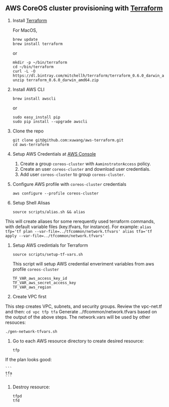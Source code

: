 ## AWS CoreOS cluster provisioning with [Terraform](http://www.terraform.io/downloads.html)

1. Install [Terraform](http://www.terraform.io/downloads.html)

    For MacOS,
    ```
    brew update
    brew install terraform
    ```
    or
    ```
    mkdir -p ~/bin/terraform
    cd ~/bin/terraform
    curl -L -O https://dl.bintray.com/mitchellh/terraform/terraform_0.6.0_darwin_amd64.zip
    unzip terraform_0.6.0_darwin_amd64.zip
    ```

1. Install AWS CLI
    ```
    brew install awscli
    ```
    or

    ```
    sudo easy_install pip
    sudo pip install --upgrade awscli
    ```

1. Clone the repo    
    ```
    git clone git@github.com:xuwang/aws-terraform.git
    cd aws-terraform
    ```
1. Setup AWS Credentials at [AWS Console](https://console.aws.amazon.com/)
    1. Create a group `coreos-cluster` with `AaminstratorAccess` policy.
    2. Create an user `coreos-cluster` and download user credentials.
    3. Add user `coreos-cluster` to group `coreos-cluster`.

1. Configure AWS profile with `coreos-cluster` credentials
    ```
    aws configure --profile coreos-cluster
    ```

1. Setup Shell Alisas
    ```
    source scripts/alias.sh && alias
    ```
  This will create aliases for some rerequently used terraform commands, with default variable files (key.tfvars, for instance). For example:
    ```
   alias tfp='tf plan --var-file=../tfcommon/network.tfvars'
   alias tfa='tf apply --var-file=../tfcommon/network.tfvars'
    ```

1. Setup AWS credintials for Terraform
    ```
    source scripts/setup-tf-vars.sh
    ```
    This script will setup AWS credential enveriment variables from aws profile `coreos-cluster`
    ```
    TF_VAR_aws_access_key_id
    TF_VAR_aws_secret_access_key
    TF_VAR_aws_region
    ```

1. Create VPC first

  This step creates VPC, subnets, and security groups. Review the vpc-net.tf and then:
    ```
    cd vpc
    tfp
    tfa
    ```
  Generate ../tfcommon/network.tfvars based on the output of the above steps. The network.vars will be used by other resouces:
  
  ```
  ./gen-network-tfvars.sh
  ```

1. Go to each AWS resource directory to create desired resource:
    ```
    tfp 
    ```
 If the plan looks good:

	```
    tfa
	```
		
1. Destroy resource:
    ```
    tfpd
    tfd
    ```
